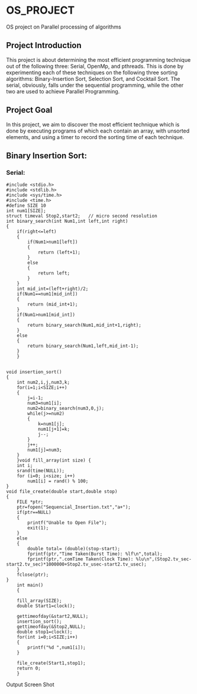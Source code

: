 # OS_PROJECT
OS project on Parallel processing of algorithms 

## **Project Introduction** 

This project is about determining the most efficient programming technique out of the following three: Serial, OpenMp, and pthreads. This is done by experimenting each of these techniques on the following three sorting algorithms: Binary-Insertion Sort, Selection Sort, and Cocktail Sort. The serial, obviously, falls under the sequential programming, while the other two are used to achieve Parallel Programming.

## **Project Goal**
In this project, we aim to discover the most efficient technique which is done by executing programs of which each contain an array, with unsorted elements, and using a timer to record the sorting time of each technique. 
## **Binary Insertion Sort:**
### **Serial:**
```
#include <stdio.h>
#include <stdlib.h>
#include <sys/time.h>
#include <time.h>
#define SIZE 10
int num1[SIZE];
struct timeval Stop2,start2;   // micro second resolution
int binary_search(int Num1,int left,int right)
{
	if(right<=left)
	{
		if(Num1>num1[left])
		{
			return (left+1);
		}
		else
		{
			return left;
		}
	}
	int mid_int=(left+right)/2;
	if(Num1==num1[mid_int])
	{
		return (mid_int+1);
	}
	if(Num1>num1[mid_int])
	{
		return binary_search(Num1,mid_int+1,right);
	}
	else
	{
		return binary_search(Num1,left,mid_int-1);
	}		
	}
	

void insertion_sort()
{
	int num2,i,j,num3,k;
	for(i=1;i<SIZE;i++)
	{
		j=i-1;
		num3=num1[i];
		num2=binary_search(num3,0,j);
		while(j>=num2)
		{
			k=num1[j];
			num1[j+1]=k;
			j--;
		}
		j++;
		num1[j]=num3;
	}		
	}void fill_array(int size) {
    int i;
    srand(time(NULL));
    for (i=0; i<size; i++)
        num1[i] = rand() % 100;
}
void file_create(double start,double stop)
{
	FILE *ptr;
	ptr=fopen("Sequencial_Insertion.txt","a+");
	if(ptr==NULL)
	{
		printf("Unable to Open File");
		exit(1);
	}
	else
	{
		double total= (double)(stop-start);
		fprintf(ptr,"Time Taken(Burst Time): %lf\n",total);
		fprintf(ptr,".comTime Taken(Clock Time): %lu\n",(Stop2.tv_sec-start2.tv_sec)*1000000+Stop2.tv_usec-start2.tv_usec);	
	}
	fclose(ptr);
}
	int main()
	{
		
	fill_array(SIZE);
	double Start1=clock();
	
	gettimeofday(&start2,NULL);
	insertion_sort();
	gettimeofday(&Stop2,NULL);
	double stop1=clock();
	for(int i=0;i<SIZE;i++)
	{
		printf("%d ",num1[i]);
	}
	
	file_create(Start1,stop1);	
	return 0;
	}
```

Output Screen Shot









